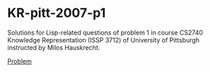 # KR-pitt-2007-p1
Solutions for Lisp-related questions of problem 1 in course CS2740 Knowledge Representation (ISSP 3712) of University of Pittsburgh instructed by Milos Hauskrecht.

[Problem](https://people.cs.pitt.edu/~milos/courses/cs2740/HW/hw-1.pdf)
